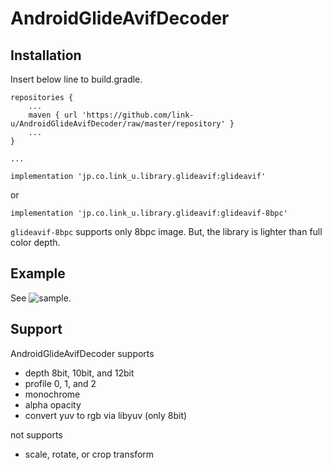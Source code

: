 # AndroidGlideAvifDecoder

## Installation

Insert below line to build.gradle.
```
repositories {
    ...
    maven { url 'https://github.com/link-u/AndroidGlideAvifDecoder/raw/master/repository' }
    ...
}

...

implementation 'jp.co.link_u.library.glideavif:glideavif'
```

or
```
implementation 'jp.co.link_u.library.glideavif:glideavif-8bpc'
```

`glideavif-8bpc` supports only 8bpc image. But, the library is lighter than full color depth.

## Example

See ![sample](app/src/main/java/jp/co/link_u/library/glideavif/sample).

## Support

AndroidGlideAvifDecoder supports
- depth 8bit, 10bit, and 12bit
- profile 0, 1, and 2
- monochrome
- alpha opacity
- convert yuv to rgb via libyuv (only 8bit)

not supports
- scale, rotate, or crop transform
